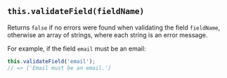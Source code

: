 ## `this.validateField(fieldName)`

Returns `false` if no errors were found when validating the field `fieldName`, otherwise an array of strings, where each string is an error message.

For example, if the field `email` must be an email:

```jsx
this.validateField('email');
// => ['Email must be an email.']
```
